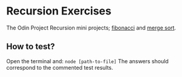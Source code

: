 # Recursion Exercises

The Odin Project Recursion mini projects; [fibonacci](https://en.wikipedia.org/wiki/Fibonacci_sequence) and [merge sort](https://en.wikipedia.org/wiki/Merge_sort).

## How to test?

Open the terminal and: `node [path-to-file]`
The answers should correspond to the commented test results.
